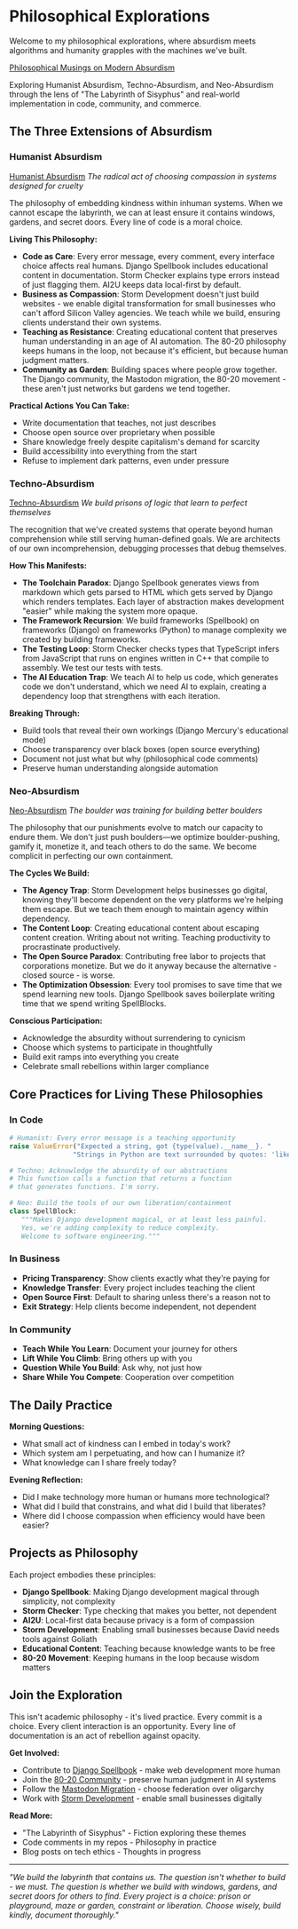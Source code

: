 # Philosophical Explorations

Welcome to my philosophical explorations, where absurdism meets algorithms and humanity grapples with the machines we've built.

[Philosophical Musings on Modern Absurdism](/philo/musings/)

Exploring Humanist Absurdism, Techno-Absurdism, and Neo-Absurdism through the lens of "The Labyrinth of Sisyphus" and real-world implementation in code, community, and commerce.

## The Three Extensions of Absurdism

### Humanist Absurdism

[Humanist Absurdism](/philo/humanist-absurdism/)
*The radical act of choosing compassion in systems designed for cruelty*

The philosophy of embedding kindness within inhuman systems. When we cannot escape the labyrinth, we can at least ensure it contains windows, gardens, and secret doors. Every line of code is a moral choice.

**Living This Philosophy:**
- **Code as Care**: Every error message, every comment, every interface choice affects real humans. Django Spellbook includes educational content in documentation. Storm Checker explains type errors instead of just flagging them. AI2U keeps data local-first by default.
- **Business as Compassion**: Storm Development doesn't just build websites - we enable digital transformation for small businesses who can't afford Silicon Valley agencies. We teach while we build, ensuring clients understand their own systems.
- **Teaching as Resistance**: Creating educational content that preserves human understanding in an age of AI automation. The 80-20 philosophy keeps humans in the loop, not because it's efficient, but because human judgment matters.
- **Community as Garden**: Building spaces where people grow together. The Django community, the Mastodon migration, the 80-20 movement - these aren't just networks but gardens we tend together.

**Practical Actions You Can Take:**
- Write documentation that teaches, not just describes
- Choose open source over proprietary when possible
- Share knowledge freely despite capitalism's demand for scarcity
- Build accessibility into everything from the start
- Refuse to implement dark patterns, even under pressure

### Techno-Absurdism 

[Techno-Absurdism](/philo/techno-absurdism/)
*We build prisons of logic that learn to perfect themselves*

The recognition that we've created systems that operate beyond human comprehension while still serving human-defined goals. We are architects of our own incomprehension, debugging processes that debug themselves.

**How This Manifests:**
- **The Toolchain Paradox**: Django Spellbook generates views from markdown which gets parsed to HTML which gets served by Django which renders templates. Each layer of abstraction makes development "easier" while making the system more opaque.
- **The Framework Recursion**: We build frameworks (Spellbook) on frameworks (Django) on frameworks (Python) to manage complexity we created by building frameworks.
- **The Testing Loop**: Storm Checker checks types that TypeScript infers from JavaScript that runs on engines written in C++ that compile to assembly. We test our tests with tests.
- **The AI Education Trap**: We teach AI to help us code, which generates code we don't understand, which we need AI to explain, creating a dependency loop that strengthens with each iteration.

**Breaking Through:**
- Build tools that reveal their own workings (Django Mercury's educational mode)
- Choose transparency over black boxes (open source everything)
- Document not just what but why (philosophical code comments)
- Preserve human understanding alongside automation

### Neo-Absurdism

[Neo-Absurdism](/philo/neo-absurdism/)
*The boulder was training for building better boulders*

The philosophy that our punishments evolve to match our capacity to endure them. We don't just push boulders—we optimize boulder-pushing, gamify it, monetize it, and teach others to do the same. We become complicit in perfecting our own containment.

**The Cycles We Build:**
- **The Agency Trap**: Storm Development helps businesses go digital, knowing they'll become dependent on the very platforms we're helping them escape. But we teach them enough to maintain agency within dependency.
- **The Content Loop**: Creating educational content about escaping content creation. Writing about not writing. Teaching productivity to procrastinate productively.
- **The Open Source Paradox**: Contributing free labor to projects that corporations monetize. But we do it anyway because the alternative - closed source - is worse.
- **The Optimization Obsession**: Every tool promises to save time that we spend learning new tools. Django Spellbook saves boilerplate writing time that we spend writing SpellBlocks.

**Conscious Participation:**
- Acknowledge the absurdity without surrendering to cynicism
- Choose which systems to participate in thoughtfully
- Build exit ramps into everything you create
- Celebrate small rebellions within larger compliance

## Core Practices for Living These Philosophies

### In Code
```python
# Humanist: Every error message is a teaching opportunity
raise ValueError("Expected a string, got {type(value).__name__}. "
                "Strings in Python are text surrounded by quotes: 'like this'")

# Techno: Acknowledge the absurdity of our abstractions
# This function calls a function that returns a function 
# that generates functions. I'm sorry.

# Neo: Build the tools of our own liberation/containment
class SpellBlock:
   """Makes Django development magical, or at least less painful.
   Yes, we're adding complexity to reduce complexity. 
   Welcome to software engineering."""
```
### In Business

- **Pricing Transparency**: Show clients exactly what they're paying for
- **Knowledge Transfer**: Every project includes teaching the client
- **Open Source First**: Default to sharing unless there's a reason not to
- **Exit Strategy**: Help clients become independent, not dependent

### In Community

- **Teach While You Learn**: Document your journey for others
- **Lift While You Climb**: Bring others up with you
- **Question While You Build**: Ask why, not just how
- **Share While You Compete**: Cooperation over competition

## The Daily Practice

**Morning Questions:**
- What small act of kindness can I embed in today's work?
- Which system am I perpetuating, and how can I humanize it?
- What knowledge can I share freely today?

**Evening Reflection:**
- Did I make technology more human or humans more technological?
- What did I build that constrains, and what did I build that liberates?
- Where did I choose compassion when efficiency would have been easier?

## Projects as Philosophy

Each project embodies these principles:

- **Django Spellbook**: Making Django development magical through simplicity, not complexity
- **Storm Checker**: Type checking that makes you better, not dependent
- **AI2U**: Local-first data because privacy is a form of compassion
- **Storm Development**: Enabling small businesses because David needs tools against Goliath
- **Educational Content**: Teaching because knowledge wants to be free
- **80-20 Movement**: Keeping humans in the loop because wisdom matters

## Join the Exploration

This isn't academic philosophy - it's lived practice. Every commit is a choice. Every client interaction is an opportunity. Every line of documentation is an act of rebellion against opacity.

**Get Involved:**
- Contribute to [Django Spellbook](https://github.com/smattymatty/django_spellbook) - make web development more human
- Join the [80-20 Community](https://github.com/80-20-Human-In-The-Loop/Community) - preserve human judgment in AI systems
- Follow the [Mastodon Migration](https://techhub.social/@smattymatty) - choose federation over oligarchy
- Work with [Storm Development](https://storm-dev.ca) - enable small businesses digitally

**Read More:**
- "The Labyrinth of Sisyphus" - Fiction exploring these themes
- Code comments in my repos - Philosophy in practice
- Blog posts on tech ethics - Thoughts in progress

---

*"We build the labyrinth that contains us. The question isn't whether to build - we must. The question is whether we build with windows, gardens, and secret doors for others to find. Every project is a choice: prison or playground, maze or garden, constraint or liberation. Choose wisely, build kindly, document thoroughly."*